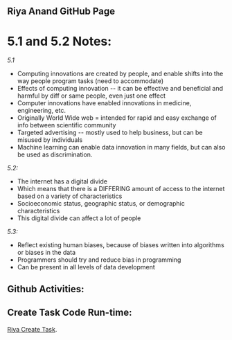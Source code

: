 ## Riya Anand GitHub Page

# 5.1 and 5.2 Notes: 
*5.1*
- Computing innovations are created by people, and enable shifts into the way people program tasks (need to accommodate)
- Effects of computing innovation -- it can be effective and beneficial and harmful by diff or same people, even just one effect
- Computer innovations have enabled innovations in medicine, engineering, etc.
- Originally World Wide web = intended for rapid and easy exchange of info between scientific community
- Targeted advertising -- mostly used to help business, but can be misused by individuals
- Machine learning can enable data innovation in many fields, but can also be used as discrimination. 

*5.2:*

- The internet has a digital divide
- Which means that there is a DIFFERING amount of access to the internet based on a variety of characteristics
- Socioeconomic status, geographic status, or demographic characteristics
- This digital divide can affect a lot of people

*5.3:*
- Reflect existing human biases, because of biases written into algorithms or biases in the data
- Programmers should try and reduce bias in programming
- Can be present in all levels of data development

## Github Activities:
## Create Task Code Run-time:
[Riya Create Task](https://github.com/sarayu-pr11/team-narks/wiki/Riya-Create-Task).
